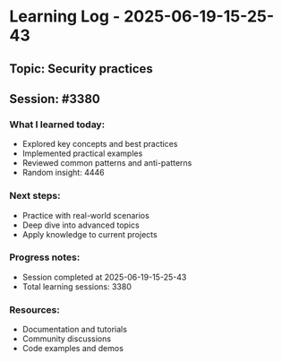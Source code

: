 # Learning Log - 2025-06-19-15-25-43

## Topic: Security practices
## Session: #3380

### What I learned today:
- Explored key concepts and best practices
- Implemented practical examples  
- Reviewed common patterns and anti-patterns
- Random insight: 4446

### Next steps:
- Practice with real-world scenarios
- Deep dive into advanced topics
- Apply knowledge to current projects

### Progress notes:
- Session completed at 2025-06-19-15-25-43
- Total learning sessions: 3380

### Resources:
- Documentation and tutorials
- Community discussions
- Code examples and demos
